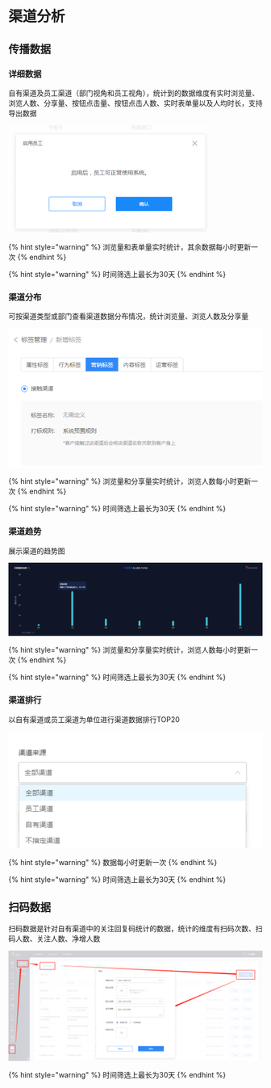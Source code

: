 # 渠道分析

## 传播数据

### 详细数据

自有渠道及员工渠道（部门视角和员工视角），统计到的数据维度有实时浏览量、浏览人数、分享量、按钮点击量、按钮点击人数、实时表单量以及人均时长，支持导出数据

![](../.gitbook/assets/image%20%28144%29.png)

{% hint style="warning" %}
浏览量和表单量实时统计，其余数据每小时更新一次
{% endhint %}

{% hint style="warning" %}
时间筛选上最长为30天
{% endhint %}

### 渠道分布

可按渠道类型或部门查看渠道数据分布情况，统计浏览量、浏览人数及分享量

![](../.gitbook/assets/image%20%28168%29.png)

{% hint style="warning" %}
浏览量和分享量实时统计，浏览人数每小时更新一次
{% endhint %}

{% hint style="warning" %}
时间筛选上最长为30天
{% endhint %}

### 渠道趋势

展示渠道的趋势图

![](../.gitbook/assets/image%20%2826%29.png)

{% hint style="warning" %}
浏览量和分享量实时统计，浏览人数每小时更新一次
{% endhint %}

{% hint style="warning" %}
时间筛选上最长为30天
{% endhint %}

### 渠道排行

以自有渠道或员工渠道为单位进行渠道数据排行TOP20

![](../.gitbook/assets/image%20%2890%29.png)

{% hint style="warning" %}
数据每小时更新一次
{% endhint %}

{% hint style="warning" %}
时间筛选上最长为30天
{% endhint %}

## 扫码数据 <a id="chuan-bo-shu-ju"></a>

扫码数据是针对自有渠道中的关注回复码统计的数据，统计的维度有扫码次数、扫码人数、关注人数、净增人数

![](../.gitbook/assets/image%20%28141%29.png)

{% hint style="warning" %}
时间筛选上最长为30天
{% endhint %}


